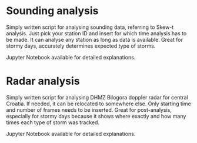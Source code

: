 # Sounding analysis 

Simply written script for analysing sounding data, referring to Skew-t analysis. Just pick your station ID and insert for which time analysis has to be made. It can analyse any station as long as data is available. Great for stormy days, accurately determines expected type of storms.

Jupyter Notebook available for detailed explanations.


# Radar analysis

Simply written script for analysing DHMZ Bilogora doppler radar for central Croatia. If needed, it can be relocated to somewhere else. Only starting time and number of frames needs to be inserted. Great for post-analysis, especially for stormy days because it shows where exactly and how many times each type of storm was tracked.

Jupyter Notebook available for detailed explanations.

